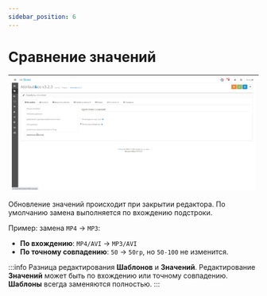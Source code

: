 ```yaml
---
sidebar_position: 6
---
```


# Сравнение значений

| ![Сравнение значений](/img/tutorial/comparemode.jpg) |
|-|

Обновление значений происходит при закрытии редактора. По умолчанию замена выполняется по вхождению подстроки.

Пример: замена `MP4` → `MP3`:
- **По вхождению**: `MP4/AVI` → `MP3/AVI`
- **По точному совпадению**: `50` → `50гр`, но `50-100` не изменится.

:::info
Разница редактирования **Шаблонов** и **Значений**.
Редактирование **Значений** может быть по вхождению или точному совпадению. **Шаблоны** всегда заменяются полностью.
:::
